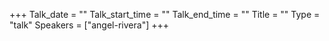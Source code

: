 +++
Talk_date = ""
Talk_start_time = ""
Talk_end_time = ""
Title = ""
Type = "talk"
Speakers = ["angel-rivera"]
+++


